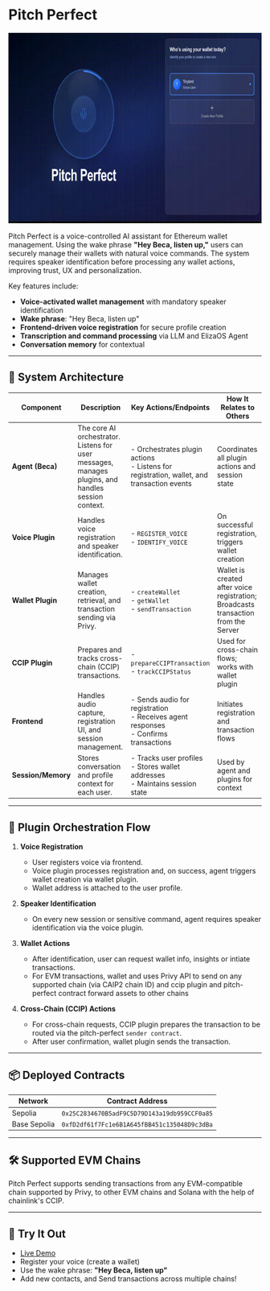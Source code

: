 
# Pitch Perfect

![Pitch Perfect Demo](pitch-perfect-client/public/pitch-perfect.gif)

Pitch Perfect is a voice-controlled AI assistant for Ethereum wallet management. Using the wake phrase **"Hey Beca, listen up,"** users can securely manage their wallets with natural voice commands. The system requires speaker identification before processing any wallet actions, improving trust, UX and personalization.

Key features include:

- **Voice-activated wallet management** with mandatory speaker identification
- **Wake phrase**: "Hey Beca, listen up"
- **Frontend-driven voice registration** for secure profile creation
- **Transcription and command processing** via LLM and ElizaOS Agent
- **Conversation memory** for contextual 

---

## 🧠 System Architecture

| Component          | Description                                                                                        | Key Actions/Endpoints                                                                       | How It Relates to Others                                                           |
| ------------------ | -------------------------------------------------------------------------------------------------- | ------------------------------------------------------------------------------------------- | ---------------------------------------------------------------------------------- |
| **Agent (Beca)**   | The core AI orchestrator. Listens for user messages, manages plugins, and handles session context. | - Orchestrates plugin actions<br>- Listens for registration, wallet, and transaction events | Coordinates all plugin actions and session state                                   |
| **Voice Plugin**   | Handles voice registration and speaker identification.                                             | - `REGISTER_VOICE`<br>- `IDENTIFY_VOICE`                                                    | On successful registration, triggers wallet creation                               |
| **Wallet Plugin**  | Manages wallet creation, retrieval, and transaction sending via Privy.                             | - `createWallet`<br>- `getWallet`<br>- `sendTransaction`                                    | Wallet is created after voice registration; Broadcasts transaction from the Server |
| **CCIP Plugin**    | Prepares and tracks cross-chain (CCIP) transactions.                                               | - `prepareCCIPTransaction`<br>- `trackCCIPStatus`                                           | Used for cross-chain flows; works with wallet plugin                               |
| **Frontend**       | Handles audio capture, registration UI, and session management.                                    | - Sends audio for registration<br>- Receives agent responses<br>- Confirms transactions     | Initiates registration and transaction flows                                       |
| **Session/Memory** | Stores conversation and profile context for each user.                                             | - Tracks user profiles<br>- Stores wallet addresses<br>- Maintains session state            | Used by agent and plugins for context                                              |

---

## 🔗 Plugin Orchestration Flow

1. **Voice Registration**  
   - User registers voice via frontend.
   - Voice plugin processes registration and, on success, agent triggers wallet creation via wallet plugin.
   - Wallet address is attached to the user profile.

2. **Speaker Identification**  
   - On every new session or sensitive command, agent requires speaker identification via the voice plugin.

3. **Wallet Actions**  
   - After identification, user can request wallet info, insights or intiate transactions.
   - For EVM transactions, wallet and uses Privy API to send on any supported chain (via CAIP2 chain ID) and ccip plugin and pitch-perfect contract forward assets to other chains

4. **Cross-Chain (CCIP) Actions**  
   - For cross-chain requests, CCIP plugin prepares the transaction to be routed via the pitch-perfect `sender contract`.
   - After user confirmation, wallet plugin sends the transaction.

---

## 📦 Deployed Contracts

| Network      | Contract Address                             |
| ------------ | -------------------------------------------- |
| Sepolia      | `0x25C2834670B5adF9C5D79D143a19db959CCF0a85` |
| Base Sepolia | `0xfD2df61f7Fc1e6B1A645fBB451c135048D9c3dBa` |

---

## 🛠️ Supported EVM Chains

Pitch Perfect supports sending transactions from any EVM-compatible chain supported by Privy, to other EVM chains and Solana with the help of chainlink's CCIP.

---

## 🚀 Try It Out

- [Live Demo](https://pitch-perfect-eliza.vercel.app/)
- Register your voice (create a wallet)
- Use the wake phrase: **"Hey Beca, listen up"**
- Add new contacts, and Send transactions across multiple chains!

